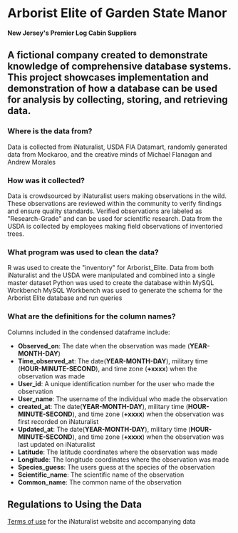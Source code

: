 # Arborist Elite of Garden State Manor
**New Jersey's Premier Log Cabin Suppliers**

##  A fictional company created to demonstrate knowledge of comprehensive database systems. This project showcases implementation and demonstration of how a database can be used for analysis by collecting, storing, and retrieving data.

### Where is the data from?
Data is collected from iNaturalist, USDA FIA Datamart, randomly generated data from Mockaroo, and the creative minds of Michael Flanagan and Andrew Morales

### How was it collected?
Data is crowdsourced by iNaturalist users making observations in the wild. These observations are reviewed within the community to verify findings and ensure quality standards. Verified observations are labeled as "Research-Grade" and can be used for scientific research. Data from the USDA is collected by employees making field observations of inventoried trees.

### What program was used to clean the data?
R was used to create the "inventory" for Arborist_Elite. Data from both iNaturalist and the USDA were manipulated and combined into a single master dataset
Python was used to create the database within MySQL Workbench
MySQL Workbench was used to generate the schema for the Arborist Elite database and run queries

### What are the definitions for the column names?
Columns included in the condensed dataframe include:

- **Observed_on**: The date when the observation was made (**YEAR-MONTH-DAY**)
- **Time_observed_at**: The date(**YEAR-MONTH-DAY**), military time (**HOUR-MINUTE-SECOND**), and time zone (**+xxxx**) when the observation was made 
- **User_id**: A unique identification number for the user who made the observation
- **User_name**: The username of the individual who made the observation
- **created_at**: The date(**YEAR-MONTH-DAY**), military time (**HOUR-MINUTE-SECOND**), and time zone (**+xxxx**) when the observation was first recorded on iNaturalist
- **Updated_at**: The date(**YEAR-MONTH-DAY**), military time (**HOUR-MINUTE-SECOND**), and time zone (**+xxxx**) when the observation was last updated on iNaturalist
- **Latitude**: The latitude coordinates where the observation was made
- **Longitude**: The longitude coordinates where the observation was made
- **Species_guess**: The users guess at the species of the observation
- **Scientific_name**: The scientific name of the observation
- **Common_name**: The common name of the observation

## Regulations to Using the Data
[Terms of use](https://www.inaturalist.org/pages/terms) for the iNaturalist website and accompanying data 
